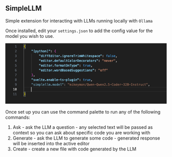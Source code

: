 ## SimpleLLM

Simple extension for interacting with LLMs running locally with `Ollama`

Once installed, edit your `settings.json` to add the config value for the model you wish to use. 

![settings.json](./resources/settings-json.png)

Once set up you can use the command palette to run any of the following commands:

1. Ask - ask the LLM a question - any selected text will be passed as context so you can ask about specific code you are working with
2. Generate - ask the LLM to generate some code - generated response will be inserted into the active editor
3. Create - create a new file with code generated by the LLM



